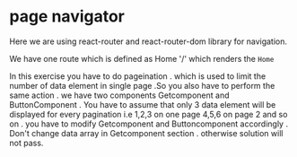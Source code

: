 # page navigator

Here we are using react-router and react-router-dom library for navigation.

We have one route which is defined as Home '/' which renders the <code>Home</code>

In this exercise you have to do pageination .
which is used to limit the number of data element in single page .So you also have to perform the same action .
we have two components Getcomponent and ButtonComponent . You have to assume that only 3 data element will be displayed for every pagination i.e 1,2,3 on one page 4,5,6 on page 2 and so on . you have to modify Getcomponent and Buttoncomponent accordingly . Don't change data array in Getcomponent section . otherwise solution will not pass.
